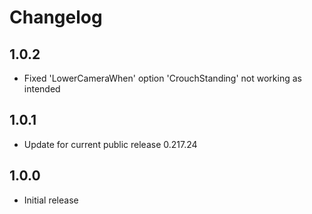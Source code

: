 # Changelog

## 1.0.2
- Fixed 'LowerCameraWhen' option 'CrouchStanding' not working as intended
## 1.0.1
- Update for current public release 0.217.24
## 1.0.0
- Initial release